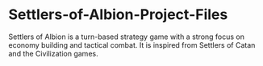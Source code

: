 # Settlers-of-Albion-Project-Files
Settlers of Albion is a turn-based strategy game with a strong focus on economy building and tactical combat. It is inspired from Settlers of Catan and the Civilization games.
